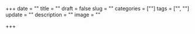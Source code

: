 +++
date = ""
title = ""
draft = false
slug = ""
categories = [""]
tags = ["", ""]
update = ""
description = ""
image = ""

+++
